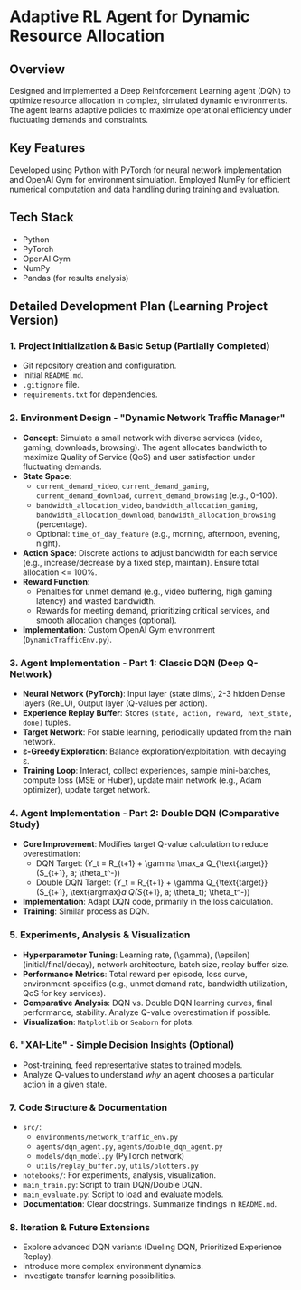 # Adaptive RL Agent for Dynamic Resource Allocation

## Overview
Designed and implemented a Deep Reinforcement Learning agent (DQN) to optimize resource allocation in complex, simulated dynamic environments. The agent learns adaptive policies to maximize operational efficiency under fluctuating demands and constraints.

## Key Features
Developed using Python with PyTorch for neural network implementation and OpenAI Gym for environment simulation. Employed NumPy for efficient numerical computation and data handling during training and evaluation.

## Tech Stack
- Python
- PyTorch
- OpenAI Gym
- NumPy
- Pandas (for results analysis) 

## Detailed Development Plan (Learning Project Version)

### 1. Project Initialization & Basic Setup (Partially Completed)
*   Git repository creation and configuration.
*   Initial `README.md`.
*   `.gitignore` file.
*   `requirements.txt` for dependencies.

### 2. Environment Design - "Dynamic Network Traffic Manager"
*   **Concept**: Simulate a small network with diverse services (video, gaming, downloads, browsing). The agent allocates bandwidth to maximize Quality of Service (QoS) and user satisfaction under fluctuating demands.
*   **State Space**:
    *   `current_demand_video`, `current_demand_gaming`, `current_demand_download`, `current_demand_browsing` (e.g., 0-100).
    *   `bandwidth_allocation_video`, `bandwidth_allocation_gaming`, `bandwidth_allocation_download`, `bandwidth_allocation_browsing` (percentage).
    *   Optional: `time_of_day_feature` (e.g., morning, afternoon, evening, night).
*   **Action Space**: Discrete actions to adjust bandwidth for each service (e.g., increase/decrease by a fixed step, maintain). Ensure total allocation <= 100%.
*   **Reward Function**:
    *   Penalties for unmet demand (e.g., video buffering, high gaming latency) and wasted bandwidth.
    *   Rewards for meeting demand, prioritizing critical services, and smooth allocation changes (optional).
*   **Implementation**: Custom OpenAI Gym environment (`DynamicTrafficEnv.py`).

### 3. Agent Implementation - Part 1: Classic DQN (Deep Q-Network)
*   **Neural Network (PyTorch)**: Input layer (state dims), 2-3 hidden Dense layers (ReLU), Output layer (Q-values per action).
*   **Experience Replay Buffer**: Stores `(state, action, reward, next_state, done)` tuples.
*   **Target Network**: For stable learning, periodically updated from the main network.
*   **ε-Greedy Exploration**: Balance exploration/exploitation, with decaying ε.
*   **Training Loop**: Interact, collect experiences, sample mini-batches, compute loss (MSE or Huber), update main network (e.g., Adam optimizer), update target network.

### 4. Agent Implementation - Part 2: Double DQN (Comparative Study)
*   **Core Improvement**: Modifies target Q-value calculation to reduce overestimation:
    *   DQN Target: \(Y_t = R_{t+1} + \gamma \max_a Q_{\text{target}}(S_{t+1}, a; \theta_t^-)\)
    *   Double DQN Target: \(Y_t = R_{t+1} + \gamma Q_{\text{target}}(S_{t+1}, \text{argmax}_a Q(S_{t+1}, a; \theta_t); \theta_t^-)\)
*   **Implementation**: Adapt DQN code, primarily in the loss calculation.
*   **Training**: Similar process as DQN.

### 5. Experiments, Analysis & Visualization
*   **Hyperparameter Tuning**: Learning rate, \(\gamma\), \(\epsilon\) (initial/final/decay), network architecture, batch size, replay buffer size.
*   **Performance Metrics**: Total reward per episode, loss curve, environment-specifics (e.g., unmet demand rate, bandwidth utilization, QoS for key services).
*   **Comparative Analysis**: DQN vs. Double DQN learning curves, final performance, stability. Analyze Q-value overestimation if possible.
*   **Visualization**: `Matplotlib` or `Seaborn` for plots.

### 6. "XAI-Lite" - Simple Decision Insights (Optional)
*   Post-training, feed representative states to trained models.
*   Analyze Q-values to understand *why* an agent chooses a particular action in a given state.

### 7. Code Structure & Documentation
*   `src/`:
    *   `environments/network_traffic_env.py`
    *   `agents/dqn_agent.py`, `agents/double_dqn_agent.py`
    *   `models/dqn_model.py` (PyTorch network)
    *   `utils/replay_buffer.py`, `utils/plotters.py`
*   `notebooks/`: For experiments, analysis, visualization.
*   `main_train.py`: Script to train DQN/Double DQN.
*   `main_evaluate.py`: Script to load and evaluate models.
*   **Documentation**: Clear docstrings. Summarize findings in `README.md`.

### 8. Iteration & Future Extensions
*   Explore advanced DQN variants (Dueling DQN, Prioritized Experience Replay).
*   Introduce more complex environment dynamics.
*   Investigate transfer learning possibilities. 